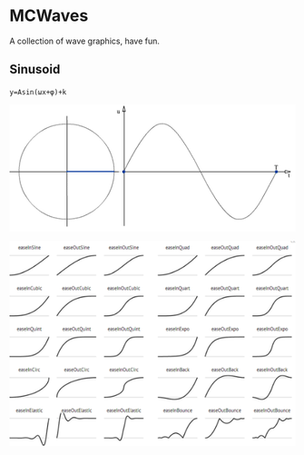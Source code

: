 # MCWaves
A collection of wave graphics, have fun.

## Sinusoid

`y=Asin(ωx+φ)+k`

![Sinusoide](media/Sinusoide.gif)

![Sinusoide](media/easing.png)



